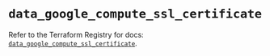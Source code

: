 # `data_google_compute_ssl_certificate`

Refer to the Terraform Registry for docs: [`data_google_compute_ssl_certificate`](https://registry.terraform.io/providers/hashicorp/google-beta/5.14.0/docs/data-sources/google_compute_ssl_certificate).
